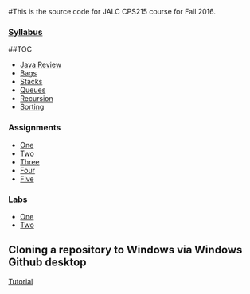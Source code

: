 #This is the source code for JALC CPS215 course for Fall 2016.
### [Syllabus](http://goo.gl/rgFdZG)
##TOC
* [Java Review](java_review/)
* [Bags](data_structures/bags)
* [Stacks](data_structures/stacks)
* [Queues](data_structures/queues)
* [Recursion](recursion/)
* [Sorting](sorting/)


### Assignments
* [One](assignments/one/)
* [Two](assignments/two)
* [Three](assignments/three)
* [Four](assignments/four)
* [Five](assignments/five)

### Labs
* [One](labs/one)
* [Two](labs/two)

## Cloning a repository to Windows via Windows Github desktop
[Tutorial](https://help.github.com/desktop/guides/contributing/cloning-a-repository-from-github-desktop/#cloning-repositories)
